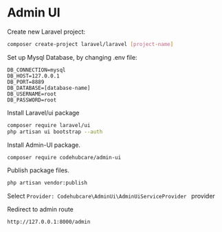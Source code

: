 # Admin UI
Create new Laravel project:

```bash
composer create-project laravel/laravel [project-name]
```

Set up Mysql Database, by changing .env file:

```
DB_CONNECTION=mysql
DB_HOST=127.0.0.1
DB_PORT=8889
DB_DATABASE=[database-name]
DB_USERNAME=root
DB_PASSWORD=root
```

Install Laravel/ui package

```bash
composer require laravel/ui
php artisan ui bootstrap --auth
```

Install Admin-UI package.

```bash
composer require codehubcare/admin-ui
```

Publish package files.

```bash
php artisan vendor:publish
```

Select `Provider: Codehubcare\AdminUi\AdminUiServiceProvider ` provider

Redirect to admin route

```bash
http://127.0.0.1:8000/admin
```

